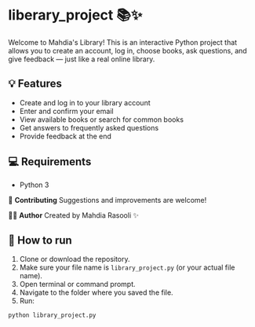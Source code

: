 # liberary_project 📚✨
Welcome to Mahdia's Library! This is an interactive Python project that allows you to create an account, log in, choose books, ask questions, and give feedback — just like a real online library.

## 💡 Features
- Create and log in to your library account
- Enter and confirm your email
- View available books or search for common books
- Get answers to frequently asked questions
- Provide feedback at the end

## 💻 Requirements
- Python 3

🤝 **Contributing**
Suggestions and improvements are welcome!

👩‍💻 **Author**
Created by Mahdia Rasooli ✨

## 🚀 How to run
1. Clone or download the repository.
2. Make sure your file name is `library_project.py` (or your actual file name).
3. Open terminal or command prompt.
4. Navigate to the folder where you saved the file.
5. Run:

```bash
python library_project.py
